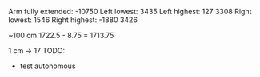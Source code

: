 Arm fully extended: -10750
Left lowest: 3435 
Left highest: 127
3308
Right lowest: 1546
Right highest: -1880
3426

~100 cm
1722.5 - 8.75 = 1713.75

1 cm -> 17
TODO:
- test autonomous
